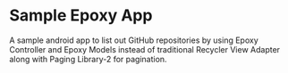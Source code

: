 # Sample Epoxy App

A sample android app to list out GitHub repositories by using Epoxy Controller and Epoxy Models instead of traditional Recycler View Adapter along with Paging Library-2 for pagination.
